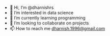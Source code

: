 - 👋 Hi, I’m @dharnishrs
- 👀 I’m interested in data science
- 🌱 I’m currently learning programming
- 💞️ I’m looking to collaborate on projects
- 📫 How to reach me dharnish.1996@gmail.com

<!---
dharnishrs/dharnishrs is a ✨ special ✨ repository because its `README.md` (this file) appears on your GitHub profile.
You can click the Preview link to take a look at your changes.
--->
